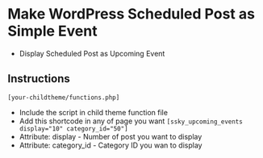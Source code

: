 # Make WordPress Scheduled Post as Simple Event
* Display Scheduled Post as Upcoming Event

## Instructions
`[your-childtheme/functions.php]`
* Include the script in child theme function file<br/>
* Add this shortcode in any of page you want `[ssky_upcoming_events display="10" category_id="50"]`
* Attribute: display - Number of post you want to display
* Attribute: category_id - Category ID you wan to display
